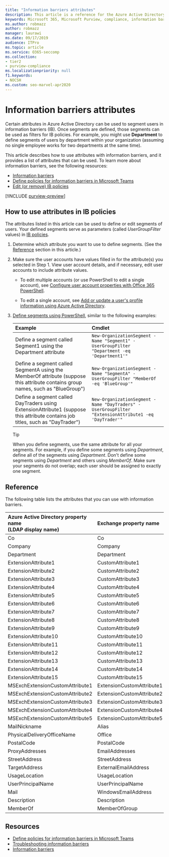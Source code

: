 ```yaml
---
title: "Information barriers attributes"
description: This article is a reference for the Azure Active Directory user account attributes that you can use to define information barriers segments.
keywords: Microsoft 365, Microsoft Purview, compliance, information barriers
ms.author: robmazz
author: robmazz
manager: laurawi
ms.date: 09/17/2019
audience: ITPro
ms.topic: article
ms.service: O365-seccomp
ms.collection:
- tier2
- purview-compliance
ms.localizationpriority: null
f1.keywords:
- NOCSH
ms.custom: seo-marvel-apr2020
---
```


# Information barriers attributes

Certain attributes in Azure Active Directory can be used to segment users in information barriers (IB). Once segments are defined, those segments can be used as filters for IB policies. For example, you might use **Department** to define segments of users by department within your organization (assuming no single employee works for two departments at the same time).

This article describes how to use attributes with information barriers, and it provides a list of attributes that can be used. To learn more about information barriers, see the following resources:

- [Information barriers](information-barriers.md)
- [Define policies for information barriers in Microsoft Teams](information-barriers-policies.md)
- [Edit (or remove) IB policies](information-barriers-edit-segments-policies.md)

[!INCLUDE [purview-preview](../includes/purview-preview.md)]

## How to use attributes in IB policies

The attributes listed in this article can be used to define or edit segments of users. Your defined segments serve as parameters (called *UserGroupFilter* values) in [IB policies](information-barriers-policies.md).

1. Determine which attribute you want to use to define segments. (See the [Reference](#reference) section in this article.)

2. Make sure the user accounts have values filled in for the attribute(s) you selected in Step 1. View user account details, and if necessary, edit user accounts to include attribute values. 

    - To edit multiple accounts (or use PowerShell to edit a single account), see [Configure user account properties with Office 365 PowerShell](../enterprise/configure-user-account-properties-with-microsoft-365-powershell.md).

    - To edit a single account, see [Add or update a user's profile information using Azure Active Directory](/azure/active-directory/fundamentals/active-directory-users-profile-azure-portal).

3. [Define segments using PowerShell](information-barriers-policies.md#define-segments-using-powershell), similar to the following examples:

    |**Example**|**Cmdlet**|
    |:----------|:---------|
    | Define a segment called Segment1 using the Department attribute | `New-OrganizationSegment -Name "Segment1" -UserGroupFilter "Department -eq 'Department1'"` |
    | Define a segment called SegmentA using the MemberOf attribute (suppose this attribute contains group names, such as "BlueGroup") | `New-OrganizationSegment -Name "SegmentA" -UserGroupFilter "MemberOf -eq 'BlueGroup'"` |
    | Define a segment called DayTraders using ExtensionAttribute1 (suppose this attribute contains job titles, such as "DayTrader") | `New-OrganizationSegment -Name "DayTraders" -UserGroupFilter "ExtensionAttribute1 -eq 'DayTrader'"` |

    > [!TIP]
    > When you define segments, use the same attribute for all your segments. For example, if you define some segments using *Department*, define all of the segments using *Department*. Don't define some segments using *Department* and others using *MemberOf*. Make sure your segments do not overlap; each user should be assigned to exactly one segment.

## Reference

The following table lists the attributes that you can use with information barriers.

|**Azure Active Directory property name<br/>(LDAP display name)**|**Exchange property name**|
|:---------------------------------------------------------------|:-------------------------|
| Co | Co |
| Company | Company |
| Department | Department |
| ExtensionAttribute1 | CustomAttribute1 |
| ExtensionAttribute2 | CustomAttribute2 |
| ExtensionAttribute3 | CustomAttribute3 |
| ExtensionAttribute4 | CustomAttribute4 |
| ExtensionAttribute5 | CustomAttribute5 |
| ExtensionAttribute6 | CustomAttribute6 |
| ExtensionAttribute7 | CustomAttribute7 |
| ExtensionAttribute8 | CustomAttribute8 |
| ExtensionAttribute9 | CustomAttribute9 |
| ExtensionAttribute10 | CustomAttribute10 |
| ExtensionAttribute11 | CustomAttribute11 |
| ExtensionAttribute12 | CustomAttribute12 |
| ExtensionAttribute13 | CustomAttribute13 |
| ExtensionAttribute14 | CustomAttribute14 |
| ExtensionAttribute15 | CustomAttribute15 |
| MSExchExtensionCustomAttribute1 | ExtensionCustomAttribute1 |
| MSExchExtensionCustomAttribute2 | ExtensionCustomAttribute2 |
| MSExchExtensionCustomAttribute3 | ExtensionCustomAttribute3 |
| MSExchExtensionCustomAttribute4 | ExtensionCustomAttribute4 |
| MSExchExtensionCustomAttribute5 | ExtensionCustomAttribute5 |
| MailNickname | Alias |
| PhysicalDeliveryOfficeName | Office |
| PostalCode | PostalCode |
| ProxyAddresses | EmailAddresses |
| StreetAddress | StreetAddress |
| TargetAddress | ExternalEmailAddress |
| UsageLocation | UsageLocation |
| UserPrincipalName | UserPrincipalName |
| Mail | WindowsEmailAddress |
| Description | Description |
| MemberOf | MemberOfGroup |

## Resources

- [Define policies for information barriers in Microsoft Teams](information-barriers-policies.md)
- [Troubleshooting information barriers](/office365/troubleshoot/information-barriers/information-barriers-troubleshooting)
- [Information barriers](information-barriers.md)
